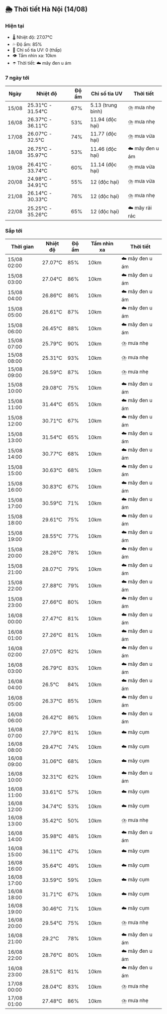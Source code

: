 ## 🌦️ Thời tiết Hà Nội (14/08)

### Hiện tại

- 🌡️ Nhiệt độ: 27.07℃
- 💦 Độ ẩm: 85%
- 🌟 Chỉ số tia UV: 0 (thấp)
- 👁️ Tầm nhìn xa: 10km
- ☂️ Thời tiết: ☁️ mây đen u ám

### 7 ngày tới

| Ngày | Nhiệt độ | Độ ẩm | Chỉ số tia UV | Thời tiết |
| --- | --- | --- | --- | --- |
| 15/08 | 25.31℃ - 31.54℃ | 67% | 5.13 (trung bình) | ⛈️ mưa nhẹ |
| 16/08 | 26.37℃ - 36.11℃ | 53% | 11.94 (độc hại) | ⛈️ mưa nhẹ |
| 17/08 | 26.07℃ - 32.5℃ | 74% | 11.77 (độc hại) | ⛈️ mưa vừa |
| 18/08 | 26.75℃ - 35.97℃ | 53% | 11.46 (độc hại) | ☁️ mây đen u ám |
| 19/08 | 26.41℃ - 33.74℃ | 60% | 11.14 (độc hại) | ⛈️ mưa vừa |
| 20/08 | 24.98℃ - 34.91℃ | 55% | 12 (độc hại) | ⛈️ mưa vừa |
| 21/08 | 26.14℃ - 30.33℃ | 76% | 12 (độc hại) | ⛈️ mưa nhẹ |
| 22/08 | 25.25℃ - 35.26℃ | 65% | 12 (độc hại) | ☁️ mây rải rác |

### Sắp tới

| Thời gian | Nhiệt độ | Độ ẩm | Tầm nhìn xa | Thời tiết |
| --- | --- | --- | --- | --- |
| 15/08 02:00 | 27.07℃ | 85% | 10km | ☁️ mây đen u ám |
| 15/08 03:00 | 27.04℃ | 86% | 10km | ☁️ mây đen u ám |
| 15/08 04:00 | 26.86℃ | 86% | 10km | ☁️ mây đen u ám |
| 15/08 05:00 | 26.61℃ | 87% | 10km | ☁️ mây đen u ám |
| 15/08 06:00 | 26.45℃ | 88% | 10km | ☁️ mây đen u ám |
| 15/08 07:00 | 25.79℃ | 90% | 10km | ⛈️ mưa nhẹ |
| 15/08 08:00 | 25.31℃ | 93% | 10km | ⛈️ mưa nhẹ |
| 15/08 09:00 | 26.59℃ | 87% | 10km | ⛈️ mưa nhẹ |
| 15/08 10:00 | 29.08℃ | 75% | 10km | ☁️ mây đen u ám |
| 15/08 11:00 | 31.44℃ | 65% | 10km | ☁️ mây đen u ám |
| 15/08 12:00 | 30.71℃ | 67% | 10km | ☁️ mây đen u ám |
| 15/08 13:00 | 31.54℃ | 65% | 10km | ☁️ mây đen u ám |
| 15/08 14:00 | 30.77℃ | 68% | 10km | ☁️ mây đen u ám |
| 15/08 15:00 | 30.63℃ | 68% | 10km | ☁️ mây đen u ám |
| 15/08 16:00 | 30.83℃ | 67% | 10km | ☁️ mây đen u ám |
| 15/08 17:00 | 30.59℃ | 71% | 10km | ☁️ mây đen u ám |
| 15/08 18:00 | 29.61℃ | 75% | 10km | ☁️ mây đen u ám |
| 15/08 19:00 | 28.55℃ | 77% | 10km | ☁️ mây đen u ám |
| 15/08 20:00 | 28.26℃ | 78% | 10km | ☁️ mây đen u ám |
| 15/08 21:00 | 28.07℃ | 79% | 10km | ☁️ mây đen u ám |
| 15/08 22:00 | 27.88℃ | 79% | 10km | ☁️ mây đen u ám |
| 15/08 23:00 | 27.66℃ | 80% | 10km | ☁️ mây đen u ám |
| 16/08 00:00 | 27.47℃ | 81% | 10km | ☁️ mây đen u ám |
| 16/08 01:00 | 27.26℃ | 81% | 10km | ☁️ mây đen u ám |
| 16/08 02:00 | 27.05℃ | 82% | 10km | ☁️ mây đen u ám |
| 16/08 03:00 | 26.79℃ | 83% | 10km | ☁️ mây đen u ám |
| 16/08 04:00 | 26.5℃ | 84% | 10km | ☁️ mây đen u ám |
| 16/08 05:00 | 26.37℃ | 85% | 10km | ☁️ mây đen u ám |
| 16/08 06:00 | 26.42℃ | 86% | 10km | ☁️ mây đen u ám |
| 16/08 07:00 | 27.79℃ | 81% | 10km | ☁️ mây cụm |
| 16/08 08:00 | 29.47℃ | 74% | 10km | ☁️ mây cụm |
| 16/08 09:00 | 31.06℃ | 68% | 10km | ☁️ mây cụm |
| 16/08 10:00 | 32.31℃ | 62% | 10km | ☁️ mây đen u ám |
| 16/08 11:00 | 33.61℃ | 57% | 10km | ☁️ mây cụm |
| 16/08 12:00 | 34.74℃ | 53% | 10km | ☁️ mây cụm |
| 16/08 13:00 | 35.42℃ | 50% | 10km | ⛈️ mưa nhẹ |
| 16/08 14:00 | 35.98℃ | 48% | 10km | ☁️ mây đen u ám |
| 16/08 15:00 | 36.11℃ | 47% | 10km | ☁️ mây cụm |
| 16/08 16:00 | 35.64℃ | 49% | 10km | ☁️ mây cụm |
| 16/08 17:00 | 33.59℃ | 59% | 10km | ☁️ mây cụm |
| 16/08 18:00 | 31.71℃ | 67% | 10km | ☁️ mây cụm |
| 16/08 19:00 | 30.46℃ | 71% | 10km | ☁️ mây cụm |
| 16/08 20:00 | 29.54℃ | 75% | 10km | ⛈️ mưa nhẹ |
| 16/08 21:00 | 29.2℃ | 78% | 10km | ☁️ mây đen u ám |
| 16/08 22:00 | 28.76℃ | 80% | 10km | ☁️ mây đen u ám |
| 16/08 23:00 | 28.51℃ | 81% | 10km | ☁️ mây đen u ám |
| 17/08 00:00 | 28.04℃ | 83% | 10km | ⛈️ mưa nhẹ |
| 17/08 01:00 | 27.48℃ | 86% | 10km | ⛈️ mưa nhẹ |
